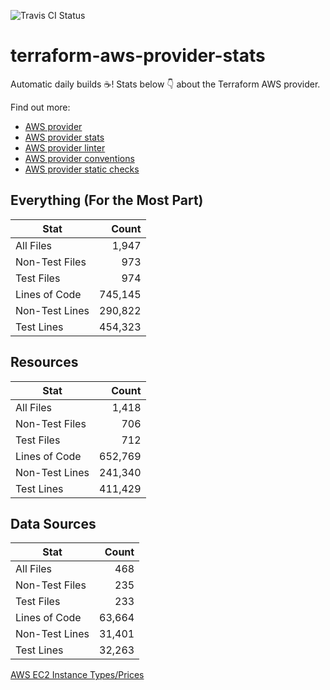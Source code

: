 ![Travis CI Status](https://travis-ci.org/YakDriver/terraform-aws-provider-stats.svg?branch=main)
# terraform-aws-provider-stats

Automatic daily builds :coffee:! Stats below :point_down: about the Terraform AWS provider.

Find out more:
* [AWS provider](https://github.com/terraform-providers/terraform-provider-aws)
* [AWS provider stats](https://github.com/YakDriver/terraform-aws-provider-stats)
* [AWS provider linter](https://github.com/terraform-providers/terraform-provider-aws/tree/master/awsproviderlint)
* [AWS provider conventions](https://github.com/YakDriver/terraform-aws-conventions)
* [AWS provider static checks](https://github.com/YakDriver/terraform-aws-provider-static-checks)



## Everything (For the Most Part)

|  Stat  |  Count  |
| ------------- | -------------: |
|  All Files  |  1,947  |
|  Non-Test Files  |  973  |
|  Test Files  |  974  |
|  Lines of Code  |  745,145  |
|  Non-Test Lines  |  290,822  |
|  Test Lines  |  454,323  |



## Resources

|  Stat  |  Count  |
| ------------- | -------------: |
|  All Files  |  1,418  |
|  Non-Test Files  |  706  |
|  Test Files  |  712  |
|  Lines of Code  |  652,769  |
|  Non-Test Lines  |  241,340  |
|  Test Lines  |  411,429  |



## Data Sources

|  Stat  |  Count  |
| ------------- | -------------: |
|  All Files  |  468  |
|  Non-Test Files  |  235  |
|  Test Files  |  233  |
|  Lines of Code  |  63,664  |
|  Non-Test Lines  |  31,401  |
|  Test Lines  |  32,263  |




[AWS EC2 Instance Types/Prices](https://github.com/YakDriver/aws-ec2-instance-types)
